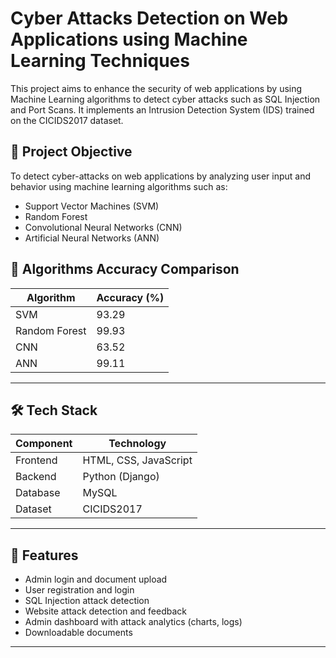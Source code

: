 # Cyber Attacks Detection on Web Applications using Machine Learning Techniques

This project aims to enhance the security of web applications by using Machine Learning algorithms to detect cyber attacks such as SQL Injection and Port Scans. It implements an Intrusion Detection System (IDS) trained on the CICIDS2017 dataset.

## 📌 Project Objective

To detect cyber-attacks on web applications by analyzing user input and behavior using machine learning algorithms such as:
- Support Vector Machines (SVM)
- Random Forest
- Convolutional Neural Networks (CNN)
- Artificial Neural Networks (ANN)

## 🧠 Algorithms Accuracy Comparison
| Algorithm       | Accuracy (%) |
|----------------|--------------|
| SVM            | 93.29        |
| Random Forest  | 99.93        |
| CNN            | 63.52        |
| ANN            | 99.11        |

---

## 🛠️ Tech Stack

| Component   | Technology        |
|-------------|-------------------|
| Frontend    | HTML, CSS, JavaScript |
| Backend     | Python (Django)   |
| Database    | MySQL             |
| Dataset     | CICIDS2017        |

---

## 🧩 Features

- Admin login and document upload
- User registration and login
- SQL Injection attack detection
- Website attack detection and feedback
- Admin dashboard with attack analytics (charts, logs)
- Downloadable documents

---
